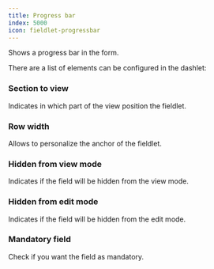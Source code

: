 ```yaml
---
title: Progress bar
index: 5000
icon: fieldlet-progressbar
---
```


Shows a progress bar in the form.

There are a list of elements can be configured in the dashlet:

### Section to view

Indicates in which part of the view position the fieldlet.

### Row width

Allows to personalize the anchor of the fieldlet.

### Hidden from view mode

Indicates if the field will be hidden from the view mode.

### Hidden from edit mode

Indicates if the field will be hidden from the edit mode.

### Mandatory field

Check if you want the field as mandatory.
